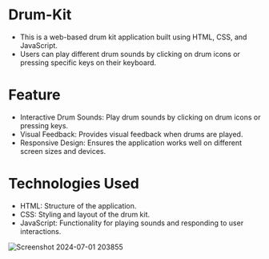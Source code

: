 # Drum-Kit
* This is a web-based drum kit application built using HTML, CSS, and JavaScript. 
* Users can play different drum sounds by clicking on drum icons or pressing specific keys on their keyboard.
# Feature
* Interactive Drum Sounds: Play drum sounds by clicking on drum icons or pressing keys.
* Visual Feedback: Provides visual feedback when drums are played.
* Responsive Design: Ensures the application works well on different screen sizes and devices.
# Technologies Used
* HTML: Structure of the application.
* CSS: Styling and layout of the drum kit.
* JavaScript: Functionality for playing sounds and responding to user interactions.


![Screenshot 2024-07-01 203855](https://github.com/krishh-2002/DrumProjectWeb/assets/114737107/1a62a4b8-ee80-4a40-83d3-fa182f6fd52c)
